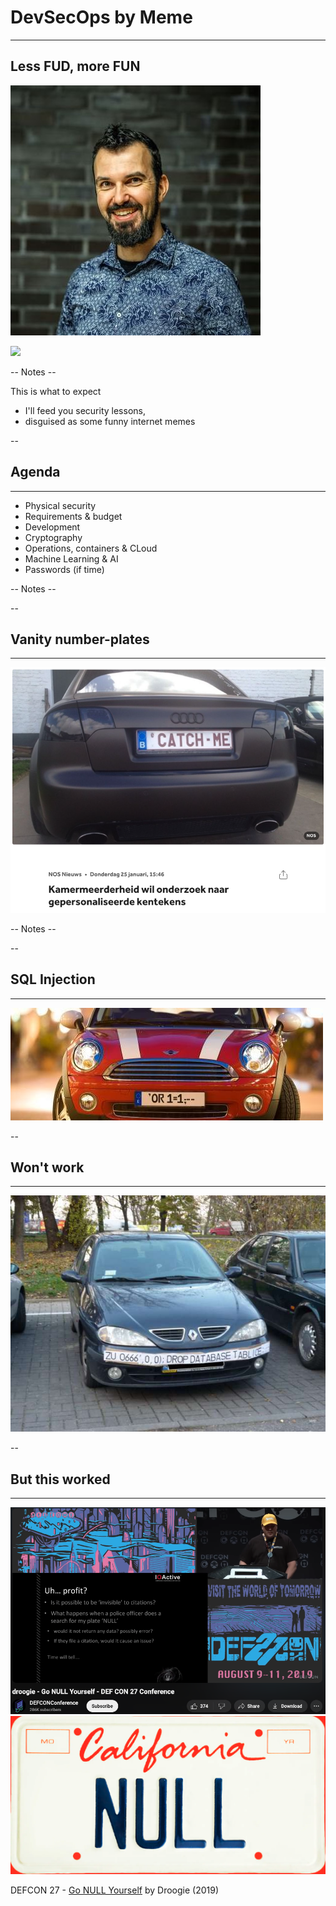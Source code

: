
<!-- .slide: data-background="#FFFFFF" style="text-align: left; vertical-align: middle; color:white" color="#FFFFFF" -->
# DevSecOps by Meme<!-- .element style="color: #DB8831;" -->
<hr />

## Less FUD, more FUN<!-- .element style="color: #DB8831;" -->

![](./pics/brpa.jpg)<!-- .element style="position: fixed; top: 300px; left: 60px; height: 200px;"  -->

![](pics/meme/pizza_baby.gif)<!-- .element style="vertical-align: middle; background:none; border:none; box-shadow:none; position: fixed; bottom: 80px; right: 20px; width: 440px" -->


-- Notes --

This is what to expect
* I'll feed you security lessons,
* disguised as some funny internet memes


--

## Agenda
<hr />


* Physical security
* Requirements & budget
* Development
* Cryptography
* Operations, containers & CLoud
* Machine Learning & AI
* Passwords (if time)

-- Notes --


--

## Vanity number-plates
<hr />

![](./pics/meme/traffic/personalised_numberplates.png)<!-- .element class="center-xy" style="background:none; border:none; box-shadow:none; position: fixed; bottom: 0px; right: 0px; width: 700px;" -->


-- Notes --

--

## SQL Injection
<hr />

![](./pics/meme/injection/injection_number_plate.jpeg)<!-- .element class="center-xy" style="background:none; border:none; box-shadow:none; position: fixed; bottom: 0px; right: 0px; width: 700px;" -->

--

## Won't work
<hr />

![](./pics/meme/injection/SQL_injection.jpg)<!-- .element class="center-xy" style="background:none; border:none; box-shadow:none; position: fixed; bottom: 0px; right: 0px; width: 700px;" -->

--

## But this worked

<hr />

![](./pics/meme/injection/null_plate_video.png)<!-- .element style="background:none; border:none; box-shadow:none; position: fixed; bottom: 80px; right: 10px; width: 700px;" -->
![](./pics/meme/injection/null_plate.png)<!-- .element style="background:none; border:none; box-shadow:none; position: fixed; top: 100px; left: 10px; width: 400px;" -->

<span>DEFCON 27 - [Go NULL Yourself](https://www.youtube.com/watch?v=TwRE2QK1Ibc) by Droogie (2019)</span><!-- .element style="font-size: 30px; box-shadow:none; position: fixed; bottom: 55px; left: 10px;" -->
